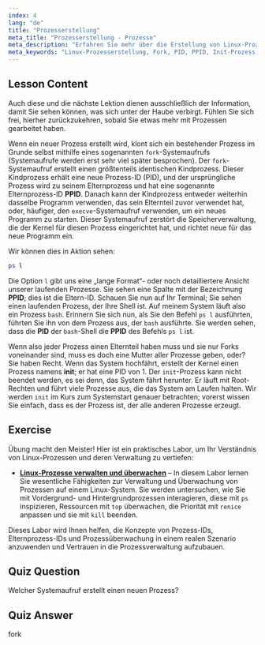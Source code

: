 ```yaml
---
index: 4
lang: "de"
title: "Prozesserstellung"
meta_title: "Prozesserstellung - Prozesse"
meta_description: "Erfahren Sie mehr über die Erstellung von Linux-Prozessen, Fork und Eltern-/Kindprozesse. Verstehen Sie PID, PPID und den Init-Prozess. Erhalten Sie eine Einführung in die Linux-Prozessverwaltung für Anfänger."
meta_keywords: "Linux-Prozesserstellung, Fork, PID, PPID, Init-Prozess, Linux-Prozesse, Anfänger, Tutorial, Anleitung"
---
```


## Lesson Content

Auch diese und die nächste Lektion dienen ausschließlich der Information, damit Sie sehen können, was sich unter der Haube verbirgt. Fühlen Sie sich frei, hierher zurückzukehren, sobald Sie etwas mehr mit Prozessen gearbeitet haben.

Wenn ein neuer Prozess erstellt wird, klont sich ein bestehender Prozess im Grunde selbst mithilfe eines sogenannten `fork`-Systemaufrufs (Systemaufrufe werden erst sehr viel später besprochen). Der `fork`-Systemaufruf erstellt einen größtenteils identischen Kindprozess. Dieser Kindprozess erhält eine neue Prozess-ID (PID), und der ursprüngliche Prozess wird zu seinem Elternprozess und hat eine sogenannte Elternprozess-ID **PPID**. Danach kann der Kindprozess entweder weiterhin dasselbe Programm verwenden, das sein Elternteil zuvor verwendet hat, oder, häufiger, den `execve`-Systemaufruf verwenden, um ein neues Programm zu starten. Dieser Systemaufruf zerstört die Speicherverwaltung, die der Kernel für diesen Prozess eingerichtet hat, und richtet neue für das neue Programm ein.

Wir können dies in Aktion sehen:

```bash
ps l
```

Die Option `l` gibt uns eine „lange Format“- oder noch detailliertere Ansicht unserer laufenden Prozesse. Sie sehen eine Spalte mit der Bezeichnung **PPID**; dies ist die Eltern-ID. Schauen Sie nun auf Ihr Terminal; Sie sehen einen laufenden Prozess, der Ihre Shell ist. Auf meinem System läuft also ein Prozess `bash`. Erinnern Sie sich nun, als Sie den Befehl `ps l` ausführten, führten Sie ihn von dem Prozess aus, der `bash` ausführte. Sie werden sehen, dass die **PID** der `bash`-Shell die **PPID** des Befehls `ps l` ist.

Wenn also jeder Prozess einen Elternteil haben muss und sie nur Forks voneinander sind, muss es doch eine Mutter aller Prozesse geben, oder? Sie haben Recht. Wenn das System hochfährt, erstellt der Kernel einen Prozess namens **init**; er hat eine PID von 1. Der `init`-Prozess kann nicht beendet werden, es sei denn, das System fährt herunter. Er läuft mit Root-Rechten und führt viele Prozesse aus, die das System am Laufen halten. Wir werden `init` im Kurs zum Systemstart genauer betrachten; vorerst wissen Sie einfach, dass es der Prozess ist, der alle anderen Prozesse erzeugt.

## Exercise

Übung macht den Meister! Hier ist ein praktisches Labor, um Ihr Verständnis von Linux-Prozessen und deren Verwaltung zu vertiefen:

- **[Linux-Prozesse verwalten und überwachen](https://labex.io/de/labs/comptia-manage-and-monitor-linux-processes-590864)** – In diesem Labor lernen Sie wesentliche Fähigkeiten zur Verwaltung und Überwachung von Prozessen auf einem Linux-System. Sie werden untersuchen, wie Sie mit Vordergrund- und Hintergrundprozessen interagieren, diese mit `ps` inspizieren, Ressourcen mit `top` überwachen, die Priorität mit `renice` anpassen und sie mit `kill` beenden.

Dieses Labor wird Ihnen helfen, die Konzepte von Prozess-IDs, Elternprozess-IDs und Prozessüberwachung in einem realen Szenario anzuwenden und Vertrauen in die Prozessverwaltung aufzubauen.

## Quiz Question

Welcher Systemaufruf erstellt einen neuen Prozess?

## Quiz Answer

fork
